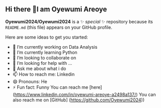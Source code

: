 ## Hi there 👋I am Oyewumi Areoye


**Oyewumi2024/Oyewumi2024** is a ✨ _special_ ✨ repository because its `README.md` (this file) appears on your GitHub profile.

Here are some ideas to get you started:

- 🔭 I’m currently working on Data Analysis
- 🌱 I’m currently learning Python
- 👯 I’m looking to collaborate on 
- 🤔 I’m looking for help with ...
- 💬 Ask me about what i do
- 📫 How to reach me: Linkedin
- 😄 Pronouns: He
- ⚡ Fun fact: Funny
  You can reach me [here] (https://www.linkedin.com/in/oyewumi-areoye-a2498a137/)
You can also reach me on [GitHub] (https://github.com/Oyewumi2024))
